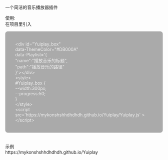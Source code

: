 一个简洁的音乐播放器插件

使用: <br>
在项目里引入<br>
<div style="background:#aaaaaa;overflow:auto;color:#eee;padding:32px;border-radius:8px;">
&#60;div id="Yuiplay_box" <br>
    data-ThemeColor="#DB000A"
   <br> data-Playlist='{<br>"name":"播放音乐的标题",<br>"path":"播放音乐的路径"<br>}'&#62;&#60;/div&#62;<br>
&#60;style&#62;<br>
#Yuiplay_box {<br>
    --width:300px;<br>
    --progress:50;<br>
}<br>
&#60;/style&#62;<br>
&#60;script src='https://mykonshshhdhdhdh.github.io/Yuiplay/Yuiplay.js' &#62;&#60;/script&#62;
</div>
<br>
<br>
示例<br>
https://mykonshshhdhdhdh.github.io/Yuiplay
